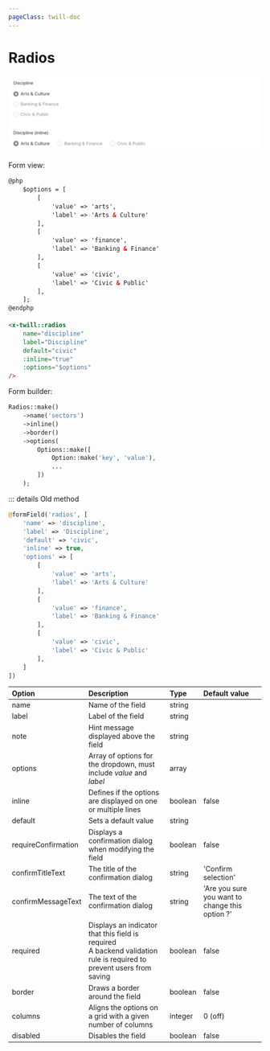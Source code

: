 ```yaml
---
pageClass: twill-doc
---
```


# Radios

![screenshot](../.vuepress/public/_media/radios.png)

Form view:
```html
@php
    $options = [
        [
            'value' => 'arts',
            'label' => 'Arts & Culture'
        ],
        [
            'value' => 'finance',
            'label' => 'Banking & Finance'
        ],
        [
            'value' => 'civic',
            'label' => 'Civic & Public'
        ],
    ];
@endphp

<x-twill::radios
    name="discipline"
    label="Discipline"
    default="civic"
    :inline="true"
    :options="$options"
/>
```

Form builder:
```php
Radios::make()
    ->name('sectors')
    ->inline()
    ->border()
    ->options(
        Options::make([
            Option::make('key', 'value'),
            ...
        ])
    );
```

::: details Old method
```php
@formField('radios', [
    'name' => 'discipline',
    'label' => 'Discipline',
    'default' => 'civic',
    'inline' => true,
    'options' => [
        [
            'value' => 'arts',
            'label' => 'Arts & Culture'
        ],
        [
            'value' => 'finance',
            'label' => 'Banking & Finance'
        ],
        [
            'value' => 'civic',
            'label' => 'Civic & Public'
        ],
    ]
])
```

| Option              | Description                                                                                                              | Type    | Default value                                   |
|:--------------------|:-------------------------------------------------------------------------------------------------------------------------|:--------|:------------------------------------------------|
| name                | Name of the field                                                                                                        | string  |                                                 |
| label               | Label of the field                                                                                                       | string  |                                                 |
| note                | Hint message displayed above the field                                                                                   | string  |                                                 |
| options             | Array of options for the dropdown, must include _value_ and _label_                                                      | array   |                                                 |
| inline              | Defines if the options are displayed on one or multiple lines                                                            | boolean | false                                           |
| default             | Sets a default value                                                                                                     | string  |                                                 |
| requireConfirmation | Displays a confirmation dialog when modifying the field                                                                  | boolean | false                                           |
| confirmTitleText    | The title of the confirmation dialog                                                                                     | string  | 'Confirm selection'                             |
| confirmMessageText  | The text of the confirmation dialog                                                                                      | string  | 'Are you sure you want to change this option ?' |
| required            | Displays an indicator that this field is required<br/>A backend validation rule is required to prevent users from saving | boolean | false                                           |
| border              | Draws a border around the field                                                                                          | boolean | false                                           |
| columns             | Aligns the options on a grid with a given number of columns                                                              | integer | 0 (off)                                         |
| disabled            | Disables the field                                                                                                       | boolean | false                                           | 
